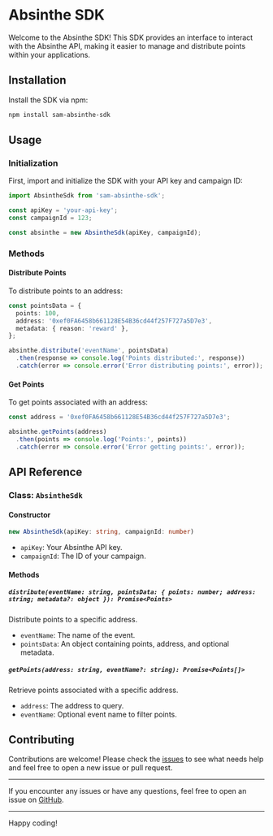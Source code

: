 # Absinthe SDK

Welcome to the Absinthe SDK! This SDK provides an interface to interact with the Absinthe API, making it easier to manage and distribute points within your applications.

## Installation

Install the SDK via npm:

```bash
npm install sam-absinthe-sdk
```

## Usage

### Initialization

First, import and initialize the SDK with your API key and campaign ID:

```typescript
import AbsintheSdk from 'sam-absinthe-sdk';

const apiKey = 'your-api-key';
const campaignId = 123;

const absinthe = new AbsintheSdk(apiKey, campaignId);
```

### Methods

#### Distribute Points

To distribute points to an address:

```typescript
const pointsData = {
  points: 100,
  address: '0xef0FA6458b661128E54B36cd44f257F727a5D7e3',
  metadata: { reason: 'reward' },
};

absinthe.distribute('eventName', pointsData)
  .then(response => console.log('Points distributed:', response))
  .catch(error => console.error('Error distributing points:', error));
```

#### Get Points

To get points associated with an address:

```typescript
const address = '0xef0FA6458b661128E54B36cd44f257F727a5D7e3';

absinthe.getPoints(address)
  .then(points => console.log('Points:', points))
  .catch(error => console.error('Error getting points:', error));
```

## API Reference

### Class: `AbsintheSdk`

#### Constructor

```typescript
new AbsintheSdk(apiKey: string, campaignId: number)
```

- `apiKey`: Your Absinthe API key.
- `campaignId`: The ID of your campaign.

#### Methods

##### `distribute(eventName: string, pointsData: { points: number; address: string; metadata?: object }): Promise<Points>`

Distribute points to a specific address.

- `eventName`: The name of the event.
- `pointsData`: An object containing points, address, and optional metadata.

##### `getPoints(address: string, eventName?: string): Promise<Points[]>`

Retrieve points associated with a specific address.

- `address`: The address to query.
- `eventName`: Optional event name to filter points.

## Contributing

Contributions are welcome! Please check the [issues](https://github.com/samuel-videau/absinthe-sdk/issues) to see what needs help and feel free to open a new issue or pull request.

---

If you encounter any issues or have any questions, feel free to open an issue on [GitHub](https://github.com/samuel-videau/absinthe-sdk/issues).

---

Happy coding!
